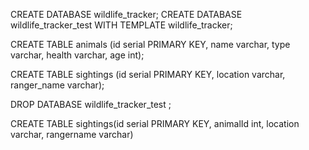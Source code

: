 CREATE DATABASE wildlife_tracker;
CREATE DATABASE wildlife_tracker_test WITH TEMPLATE wildlife_tracker;

CREATE TABLE animals (id serial PRIMARY KEY, name varchar, type varchar, health varchar, age int);

CREATE TABLE sightings (id serial PRIMARY KEY, location varchar,  ranger_name varchar);


DROP DATABASE wildlife_tracker_test ;

CREATE TABLE sightings(id serial PRIMARY KEY, animalId int, location varchar, rangername varchar)
